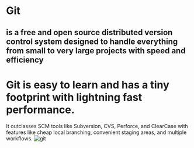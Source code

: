 # Git 

## is a free and open source distributed version control system designed to handle everything from small to very large projects with speed and efficiency

# Git is easy to learn and has a tiny footprint with lightning fast performance. 

It outclasses SCM tools like Subversion, CVS, Perforce, and ClearCase with features like cheap local branching, convenient staging areas, and multiple workflows.
![git](https://www.codematters.online/wp-content/uploads/2019/09/Git-Logo-2Color.png)
